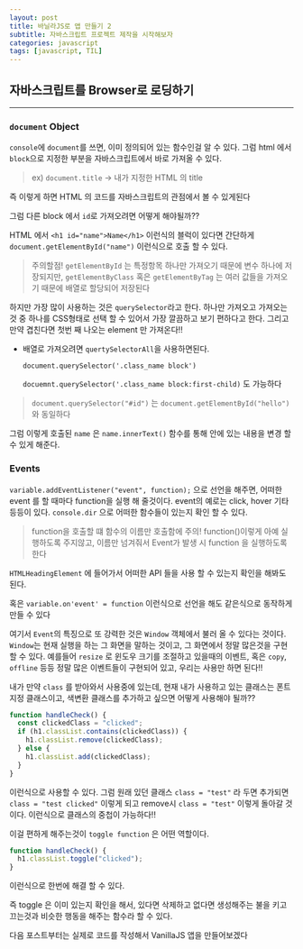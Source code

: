 ```yaml
---
layout: post
title: 바닐라JS로 앱 만들기 2
subtitle: 자바스크립트 프로젝트 제작을 시작해보자
categories: javascript
tags: [javascript, TIL]
---
```


## 자바스크립트를 Browser로 로딩하기

---

### `document` Object

`console`에 `document`를 쓰면, 이미 정의되어 있는 함수인걸 알 수 있다.
그럼 html 에서 `block`으로 지정한 부분을 자바스크립트에서 바로 가져올 수 있다.

> ex) `document.title` -> 내가 지정한 HTML 의 title

즉 이렇게 하면 HTML 의 코드를 자바스크립트의 관점에서 볼 수 있게된다

그럼 다른 block 에서 `id`로 가져오려면 어떻게 해야될까??

HTML 에서 `<h1 id="name">Name</h1>` 이런식의 블럭이 있다면 간단하게 `document.getElementById("name")` 이런식으로 호출 할 수 있다.

> 주의할점! `getElementById` 는 특정항목 하나만 가져오기 때문에 변수 하나에 저장되지만, `getElementByClass` 혹은 `getElementByTag` 는 여러 값들을 가져오기 때문에 배열로 할당되어 저장된다

하지만 가장 많이 사용하는 것은 `querySelector`라고 한다. 하나만 가져오고 가져오는것 중 하나를 CSS형태로 선택 할 수 있어서 가장 깔끔하고 보기 편하다고 한다. 그리고 만약 겹친다면 첫번 째 나오는 element 만 가져온다!!

- 배열로 가져오려면 `quertySelectorAll`을 사용하면된다.

  `document.querySelector('.class_name block')`

  `docuemnt.querySelector('.class_name block:first-child)` 도 가능하다

> `document.querySelector("#id")` 는 `document.getElementById("hello")` 와 동일하다

그럼 이렇게 호출된 `name` 은 `name.innerText()` 함수를 통해 안에 있는 내용을 변경 할 수 있게 해준다.

### Events

`variable.addEventListener("event", function);` 으로 선언을 해주면, 어떠한 event 를 할 때마다 function을 실행 해 줄것이다. event의 예로는 click, hover 기타등등이 있다. `console.dir` 으로 어떠한 함수들이 있는지 확인 할 수 있다.

> function을 호출할 떄 함수의 이름만 호출함에 주의! function()이렇게 아예 실행하도록 주지않고, 이름만 넘겨줘서 Event가 발생 시 function 을 실행하도록 한다

`HTMLHeadingElement` 에 들어가서 어떠한 API 들을 사용 할 수 있는지 확인을 해봐도 된다.

혹은 `variable.on'event' = function` 이런식으로 선언을 해도 같은식으로 동작하게 만들 수 있다

여기서 `Event`의 특징으로 또 강력한 것은 `Window` 객체에서 불러 올 수 있다는 것이다. `Window`는 현재 실행을 하는 그 화면을 말하는 것이고, 그 화면에서 정말 많은것을 구현 할 수 있다. 예를들어 `resize` 로 윈도우 크기를 조절하고 있을때의 이벤트, 혹은 `copy`, `offline` 등등 정말 많은 이벤트들이 구현되어 있고, 우리는 사용만 하면 된다!!

내가 만약 `class` 를 받아와서 사용중에 있는데, 현재 내가 사용하고 있는 클래스는 폰트지정 클래스이고, 색변환 클래스를 추가하고 싶으면 어떻게 사용해야 될까??

```javascript
function handleCheck() {
  const clickedClass = "clicked";
  if (h1.classList.contains(clickedClass)) {
    h1.classList.remove(clickedClass);
  } else {
    h1.classList.add(clickedClass);
  }
}
```

이런식으로 사용할 수 있다. 그럼 원래 있던 클래스 `class = "test"` 라 두면 추가되면 `class = "test clicked"` 이렇게 되고 remove시 `class = "test"` 이렇게 돌아갈 것이다. 이런식으로 클래스의 중첩이 가능하다!!

이걸 편하게 해주는것이 `toggle function` 은 어떤 역할이다.

```javascript
function handleCheck() {
  h1.classList.toggle("clicked");
}
```

이런식으로 한번에 해결 할 수 있다.

즉 toggle 은 이미 있는지 확인을 해서, 있다면 삭제하고 없다면 생성해주는 불을 키고 끄는것과 비슷한 행동을 해주는 함수라 할 수 있다.

다음 포스트부터는 실제로 코드를 작성해서 VanillaJS 앱을 만들어보겠다
